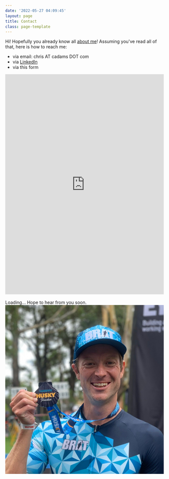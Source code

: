 ```yaml
---
date: '2022-05-27 04:09:45'
layout: page
title: Contact
class: page-template
---
```

Hi! Hopefully you already know all [about me](__GHOST_URL__/about)!
Assuming you've read all of that, here is how to reach me:
  * via email: chris AT cadams DOT com
  * via [LinkedIn](https://linkedin.com/in/cadamsau)
  * via this form

<iframe src="https://docs.google.com/forms/d/e/1FAIpQLSfasVbjfJg7MsEN__Ypae7pm9yQN0s3k5EGJrxvqfeehnjDTA/viewform?embedded=true" width="100%" height="700" frameborder="0" marginheight="0" marginwidth="0">Loading…</iframe>

Loading…
Hope to hear from you soon.
![](/assets/images/2022/05/391BE3FF-49B3-4EFC-B6AF-8B829D25CC64.jpeg)
